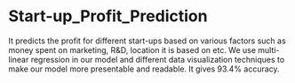 # Start-up_Profit_Prediction
It predicts the profit for different start-ups based on various factors such as money spent on marketing, R&D, location it is based on etc. We use multi-linear regression in our model and different data visualization techniques to make our model more presentable and readable. It gives 93.4% accuracy. 
